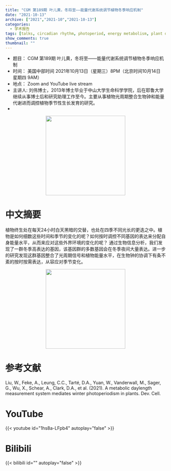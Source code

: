 ```yaml
---
title: "CGM 第189期 叶儿黄，冬将至——能量代谢系统调节植物冬季响应机制"
date: "2021-10-13"
archive: ["2021","2021-10","2021-10-13"]
categories:
  - 学术报告
tags: [talks, circadian rhythm, photoperiod, energy metabolism, plant development]
show_comments: true
thumbnail: ""
---
```


- 题目： CGM 第189期 叶儿黄，冬将至——能量代谢系统调节植物冬季响应机制
- 时间： 美国中部时间 2021年10月13日（星期三）8PM（北京时间10月14日 星期四 9AM）
- 地点： Zoom and YouTube live stream
- 主讲人: 刘伟博士，2013年博士毕业于中山大学生命科学学院，后在耶鲁大学继续从事博士后和研究助理工作至今。主要从事植物光周期整合生物钟和能量代谢进而调控植物季节性生长发育的研究。
- 
<div align="center">
<img src="https://i.ibb.co/n3f6Zc3/Wei1.jpg" height=250>
</div>

# 中文摘要

植物终生处在每天24小时白天黑暗的交替，也处在四季不同光长的更迭之中。植物是如何细数这些时间和季节的变化的呢？如何按时调控不同基因的表达来分配自身能量水平，从而来应对这些外界环境的变化的呢？
通过生物信息分析，我们发现了一群冬季高表达的基因，该基因群的多数基因会在冬季夜间大量表达。进一步的研究发现这群基因整合了光周期信号和植物能量水平，在生物钟的协调下有条不紊的按时按需表达，从容应对季节变化。
<div align="center">
<img src="https://i.ibb.co/3Rsbq5g/clock-1.jpg" height=250>
</div>


# 参考文献
Liu, W., Feke, A., Leung, C.C., Tarté, D.A., Yuan, W., Vanderwall, M., Sager, G., Wu, X., Schear, A., Clark, D.A., et al. (2021). A metabolic daylength measurement system mediates winter photoperiodism in plants. Dev. Cell.


# YouTube

{{< youtube id="1hs8a-LFpb4" autoplay="false" >}}

# Bilibili

{{< bilibili id="" autoplay="false" >}}
